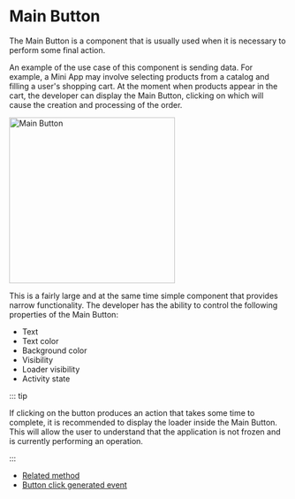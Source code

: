[//]: # (FIXME: This page needs better screenshots of components. Current are horrible.)

# Main Button

The Main Button is a component that is usually used when it is necessary to perform some final
action.

An example of the use case of this component is sending data. For example, a Mini App may
involve selecting products from a catalog and filling a user's shopping cart. At the moment when
products appear in the cart, the developer can display the Main Button, clicking on which will cause
the creation and processing of the order.

<img
  src="/components/main-button.png"
  alt="Main Button"
  width="300"
/>

This is a fairly large and at the same time simple component that provides narrow functionality. The
developer has the ability to control the following properties of the Main Button:

- Text
- Text color
- Background color
- Visibility
- Loader visibility
- Activity state

::: tip

If clicking on the button produces an action that takes some time to complete, it is recommended to
display the loader inside the Main Button. This will allow the user to understand that the
application is not frozen and is currently performing an operation.

:::

- [Related method](../apps-communication/methods.md#web-app-setup-main-button)
- [Button click generated event](../apps-communication/events.md#main-button-pressed)
